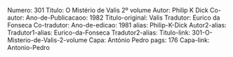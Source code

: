 Numero: 301
Titulo: O Mistério de Valis 2º volume
Autor: Philip K Dick
Co-autor: 
Ano-de-Publicacaoo: 1982
Titulo-original: Valis
Tradutor: Eurico da Fonseca
Co-tradutor: 
Ano-de-edicao: 1981
alias: Philip-K-Dick
Autor2-alias: 
Tradutor1-alias: Eurico-da-Fonseca
Tradutor2-alias: 
Titulo-link: 301-O-Misterio-de-Valis-2-volume
Capa: António Pedro
pags: 176
Capa-link: Antonio-Pedro